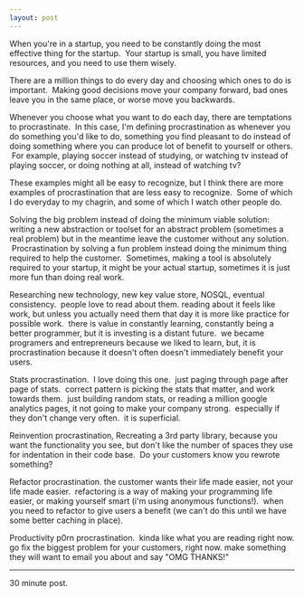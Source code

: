 ```yaml
---
layout: post
---
```

When you're in a startup, you need to be constantly doing the most effective thing for the startup. &nbsp;Your startup is small, you have limited resources, and you need to use them wisely.

There are a million things to do every day and choosing which ones to do is important. &nbsp;Making good decisions move your company forward, bad ones leave you in the same place, or worse move you backwards.

Whenever you choose what you want to do each day, there are temptations to procrastinate. &nbsp;In this case, I'm defining procrastination as whenever you do something you'd like to do, something you find pleasant to do instead of doing something where you can produce lot of benefit to yourself or others. &nbsp;For example, playing soccer instead of studying, or watching tv instead of playing soccer, or doing nothing at all, instead of watching tv?

These examples might all be easy to recognize, but I think there are more examples of procrastination that are less easy to recognize. &nbsp;Some of which I do everyday to my chagrin, and some of which I watch other people do.

Solving the big problem instead of doing the minimum viable solution: writing a new abstraction or toolset for an abstract problem (sometimes a real problem) but in the meantime leave the customer without any solution. &nbsp;Procrastination by solving a fun problem instead doing the minimum thing required to help the customer. &nbsp;Sometimes, making a tool is absolutely required to your startup, it might be your actual startup, sometimes it is just more fun than doing real work.

Researching new technology, new key value store, NOSQL, eventual consistency. &nbsp;people love to read about them. reading about it feels like work, but unless you actually need them that day it is more like practice for possible work. &nbsp;there is value in constantly learning, constantly being a better programmer, but it is investing is a distant future. &nbsp;we became programers and entrepreneurs because we liked to learn, but, it is procrastination because it doesn't often doesn't immediately benefit your users.

Stats procrastination. &nbsp;I love doing this one. &nbsp;just paging through page after page of stats. &nbsp;correct pattern is picking the stats that matter, and work towards them. &nbsp;just building random stats, or reading a million google analytics pages, it not going to make your company strong. &nbsp;especially if they don't change very often. &nbsp;it is superficial.&nbsp;

Reinvention procrastination, Recreating a 3rd party library, because&nbsp;you want the functionality you see, but don't like the number of&nbsp;spaces they use for indentation in their code base. &nbsp;Do your customers know you rewrote something?

Refactor procrastination. the customer wants their life made easier, not your life made easier. &nbsp;refactoring is a way of making your programming life easier, or making yourself smart (i'm using anonymous functions!). &nbsp;when you need to refactor to give users a benefit (we can't do this until we have some better caching in place). &nbsp;

Productivity p0rn procrastination. &nbsp;kinda like what you are reading right now. go fix the biggest problem for your customers, right now. make something they will want to email you about and say "OMG THANKS!"

----

30 minute post.&nbsp;
